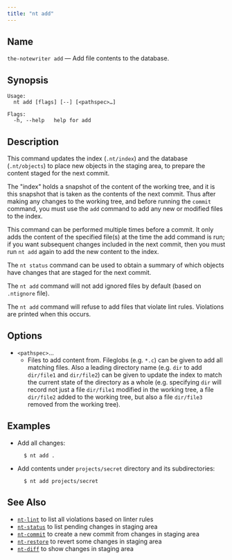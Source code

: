 ```yaml
---
title: "nt add"
---
```


## Name

`the-notewriter add` — Add file contents to the database.

## Synopsis

```
Usage:
  nt add [flags] [--] [<pathspec>…​]

Flags:
  -h, --help   help for add
```

## Description

This command updates the index (`.nt/index`) and the database (`.nt/objects`) to place new objects in the staging area, to prepare the content staged for the next commit.

The "index" holds a snapshot of the content of the working tree, and it is this snapshot that is taken as the contents of the next commit. Thus after making any changes to the working tree, and before running the `commit` command, you must use the `add` command to add any new or modified files to the index.

This command can be performed multiple times before a commit. It only adds the content of the specified file(s) at the time the add command is run; if you want subsequent changes included in the next commit, then you must run `nt add` again to add the new content to the index.

The `nt status` command can be used to obtain a summary of which objects have changes that are staged for the next commit.

The `nt add` command will not add ignored files by default (based on `.ntignore` file).

The `nt add` command will refuse to add files that violate lint rules. Violations are printed when this occurs.

## Options

* `<pathspec>`...
  * Files to add content from. Fileglobs (e.g. `*.c`) can be given to add all matching files. Also a leading directory name (e.g. `dir` to add `dir/file1` and `dir/file2`) can be given to update the index to match the current state of the directory as a whole (e.g. specifying `dir` will record not just a file `dir/file1` modified in the working tree, a file `dir/file2` added to the working tree, but also a file `dir/file3` removed from the working tree).


## Examples

* Add all changes:

        $ nt add .


* Add contents under `projects/secret` directory and its subdirectories:

        $ nt add projects/secret

## See Also

* [`nt-lint`](./nt-lint.md) to list all violations based on linter rules
* [`nt-status`](./nt-status.md) to list pending changes in staging area
* [`nt-commit`](./nt-commit.md) to create a new commit from changes in staging area
* [`nt-restore`](nt-reset.md) to revert some changes in staging area
* [`nt-diff`](./nt-diff.md) to show changes in staging area
